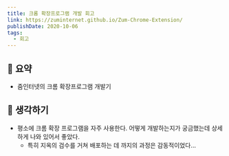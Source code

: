 ```yaml
---
title: 크롬 확장프로그램 개발 회고
link: https://zuminternet.github.io/Zum-Chrome-Extension/
publishDate: 2020-10-06  
tags:
  - 회고
---
```

## 📝 요약 

- 줌인터넷의 크롬 확장프로그램 개발기 

## 🤔 생각하기 
- 평소에 크롬 확장 프로그램을 자주 사용한다. 어떻게 개발하는지가 궁금했는데 상세하게 나와 있어서 좋았다.  
    - 특히 지옥의 검수를 거쳐 배포하는 데 까지의 과정은 감동적이었다... 
